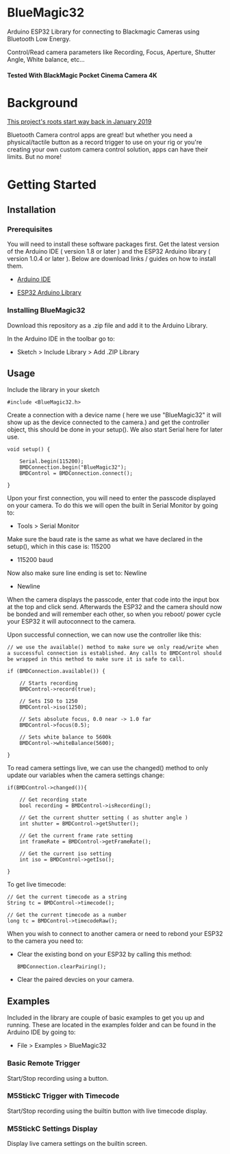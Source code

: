 # BlueMagic32

Arduino ESP32 Library for connecting to Blackmagic Cameras using Bluetooth Low Energy. 

Control/Read camera parameters like Recording, Focus, Aperture, Shutter Angle, White balance, etc... 

#### Tested With BlackMagic Pocket Cinema Camera 4K

# Background

[This project's roots start way back in January 2019](https://forum.blackmagicdesign.com/viewtopic.php?f=2&t=82040#p473595)

Bluetooth Camera control apps are great! but whether you need a physical/tactile button as a record trigger to use on your rig or you're creating your own custom camera control solution, apps can have their limits. But no more!


# Getting Started


## Installation

### Prerequisites

You will need to install these software packages first. Get the latest version of the Arduino IDE ( version 1.8 or later ) and the ESP32 Arduino library ( version 1.0.4 or later ). Below are download links / guides on how to install them. 

- [Arduino IDE](https://www.arduino.cc/en/main/software)

- [ESP32 Arduino Library](https://github.com/espressif/arduino-esp32/blob/master/docs/arduino-ide/boards_manager.md)


### Installing BlueMagic32

Download this repository as a .zip file and add it to the Arduino Library.  

In the Arduino IDE in the toolbar go to:

- Sketch > Include Library > Add .ZIP Library


## Usage

Include the library in your sketch

```
#include <BlueMagic32.h>
```

Create a connection with a device name ( here we use "BlueMagic32" it will show up as the device connected to the camera.) and get the controller object, this should be done in your setup(). We also start Serial here for later use. 

```
void setup() {

    Serial.begin(115200);
    BMDConnection.begin("BlueMagic32"); 
    BMDControl = BMDConnection.connect();

}
```

Upon your first connection, you will need to enter the passcode displayed on your camera. To do this we will open the built in Serial Monitor by going to: 

- Tools > Serial Monitor
  
Make sure the baud rate is the same as what we have declared in the setup(), which in this case is: 115200

- 115200 baud

Now also make sure line ending is set to: Newline

- Newline

When the camera displays the passcode, enter that code into the input box at the top and click send. Afterwards the ESP32 and the camera should now be bonded and will remember each other, so when you reboot/ power cycle your ESP32 it will autoconnect to the camera. 



Upon successful connection, we can now use the controller like this:

```
// we use the available() method to make sure we only read/write when a successful connection is established. Any calls to BMDControl should be wrapped in this method to make sure it is safe to call. 

if (BMDConnection.available()) {

    // Starts recording
    BMDControl->record(true);

    // Sets ISO to 1250
    BMDControl->iso(1250);

    // Sets absolute focus, 0.0 near -> 1.0 far
    BMDControl->focus(0.5);

    // Sets white balance to 5600k
    BMDControl->whiteBalance(5600);

}
```

To read camera settings live, we can use the changed() method to only update our variables when the camera settings change:

```
if(BMDControl->changed()){

    // Get recording state
    bool recording = BMDControl->isRecording();

    // Get the current shutter setting ( as shutter angle )
    int shutter = BMDControl->getShutter();

    // Get the current frame rate setting 
    int frameRate = BMDControl->getFrameRate();

    // Get the current iso setting
    int iso = BMDControl->getIso();

}
```

To get live timecode:
```
// Get the current timecode as a string
String tc = BMDControl->timecode();

// Get the current timecode as a number
long tc = BMDControl->timecodeRaw();
```

When you wish to connect to another camera or need to rebond your ESP32 to the camera you need to:

- Clear the existing bond on your ESP32 by calling this method:
  ```
  BMDConnection.clearPairing();
  ```
- Clear the paired devcies on your camera. 


## Examples

Included in the library are couple of basic examples to get you up and running. These are located in the examples folder and can be found in the Arduino IDE by going to:

- File > Examples > BlueMagic32



### Basic Remote Trigger 
Start/Stop recording using a button. 

### M5StickC Trigger with Timecode
Start/Stop recording using the builtin button with live timecode display. 

### M5StickC Settings Display
Display live camera settings on the builtin screen. 



